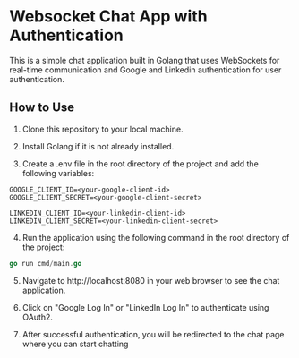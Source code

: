 # Websocket Chat App with Authentication

This is a simple chat application built in Golang that uses WebSockets for real-time communication and Google and Linkedin authentication for user authentication.

## How to Use
1. Clone this repository to your local machine.

2. Install Golang if it is not already installed.

3. Create a .env file in the root directory of the project and add the following variables:
```env
GOOGLE_CLIENT_ID=<your-google-client-id>
GOOGLE_CLIENT_SECRET=<your-google-client-secret>

LINKEDIN_CLIENT_ID=<your-linkedin-client-id>
LINKEDIN_CLIENT_SECRET=<your-linkedin-client-secret>
```
4. Run the application using the following command in the root directory of the project:
```go
go run cmd/main.go
```
5. Navigate to http://localhost:8080 in your web browser to see the chat application.

6. Click on "Google Log In" or "LinkedIn Log In" to authenticate using OAuth2.

7. After successful authentication, you will be redirected to the chat page where you can start chatting
